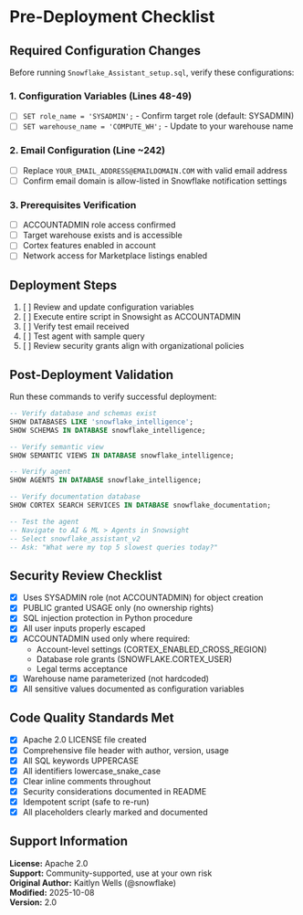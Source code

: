 # Pre-Deployment Checklist

## Required Configuration Changes

Before running `Snowflake_Assistant_setup.sql`, verify these configurations:

### 1. Configuration Variables (Lines 48-49)
- [ ] `SET role_name = 'SYSADMIN';` - Confirm target role (default: SYSADMIN)
- [ ] `SET warehouse_name = 'COMPUTE_WH';` - Update to your warehouse name

### 2. Email Configuration (Line ~242)
- [ ] Replace `YOUR_EMAIL_ADDRESS@EMAILDOMAIN.COM` with valid email address
- [ ] Confirm email domain is allow-listed in Snowflake notification settings

### 3. Prerequisites Verification
- [ ] ACCOUNTADMIN role access confirmed
- [ ] Target warehouse exists and is accessible
- [ ] Cortex features enabled in account
- [ ] Network access for Marketplace listings enabled

## Deployment Steps

1. [ ] Review and update configuration variables
2. [ ] Execute entire script in Snowsight as ACCOUNTADMIN
3. [ ] Verify test email received
4. [ ] Test agent with sample query
5. [ ] Review security grants align with organizational policies

## Post-Deployment Validation

Run these commands to verify successful deployment:

```sql
-- Verify database and schemas exist
SHOW DATABASES LIKE 'snowflake_intelligence';
SHOW SCHEMAS IN DATABASE snowflake_intelligence;

-- Verify semantic view
SHOW SEMANTIC VIEWS IN DATABASE snowflake_intelligence;

-- Verify agent
SHOW AGENTS IN DATABASE snowflake_intelligence;

-- Verify documentation database
SHOW CORTEX SEARCH SERVICES IN DATABASE snowflake_documentation;

-- Test the agent
-- Navigate to AI & ML > Agents in Snowsight
-- Select snowflake_assistant_v2
-- Ask: "What were my top 5 slowest queries today?"
```

## Security Review Checklist

- [x] Uses SYSADMIN role (not ACCOUNTADMIN) for object creation
- [x] PUBLIC granted USAGE only (no ownership rights)
- [x] SQL injection protection in Python procedure
- [x] All user inputs properly escaped
- [x] ACCOUNTADMIN used only where required:
  - Account-level settings (CORTEX_ENABLED_CROSS_REGION)
  - Database role grants (SNOWFLAKE.CORTEX_USER)
  - Legal terms acceptance
- [x] Warehouse name parameterized (not hardcoded)
- [x] All sensitive values documented as configuration variables

## Code Quality Standards Met

- [x] Apache 2.0 LICENSE file created
- [x] Comprehensive file header with author, version, usage
- [x] All SQL keywords UPPERCASE
- [x] All identifiers lowercase_snake_case
- [x] Clear inline comments throughout
- [x] Security considerations documented in README
- [x] Idempotent script (safe to re-run)
- [x] All placeholders clearly marked and documented

## Support Information

**License:** Apache 2.0  
**Support:** Community-supported, use at your own risk  
**Original Author:** Kaitlyn Wells (@snowflake)  
**Modified:** 2025-10-08  
**Version:** 2.0

